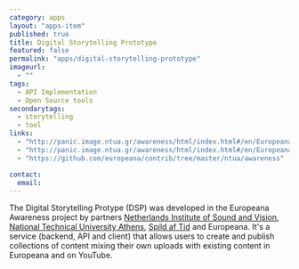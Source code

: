 ```yaml
---
category: apps
layout: "apps-item"
published: true
title: Digital Storytelling Prototype
featured: false
permalink: "apps/digital-storytelling-prototype"
imageurl: 
  - ""
tags: 
  - API Implementation
  - Open Source tools
secondarytags:
  - storytelling
  - tool
links: 
  - "http://panic.image.ntua.gr/awareness/html/index.html#/en/Europeana+1989"
  - "http://panic.image.ntua.gr/awareness/html/index.html#/en/Europeana+1914+-+1918"
  - "https://github.com/europeana/contrib/tree/master/ntua/awareness"

contact: 
  email: 
---
```

The Digital Storytelling Protype (DSP) was developed in the Europeana Awareness project by partners [Netherlands Institute of Sound and Vision](http://www.beeldengeluid.nl/en/netherlands-institute-sound-and-vision),
[National Technical University Athens](http://www.ntua.gr/index_en.html), [Spild af Tid](http://www.spildaftid.dk/) and Europeana. It's a service (backend, API and client) that allows users to create and publish collections of content 
mixing their own uploads with existing content in Europeana and on YouTube.

